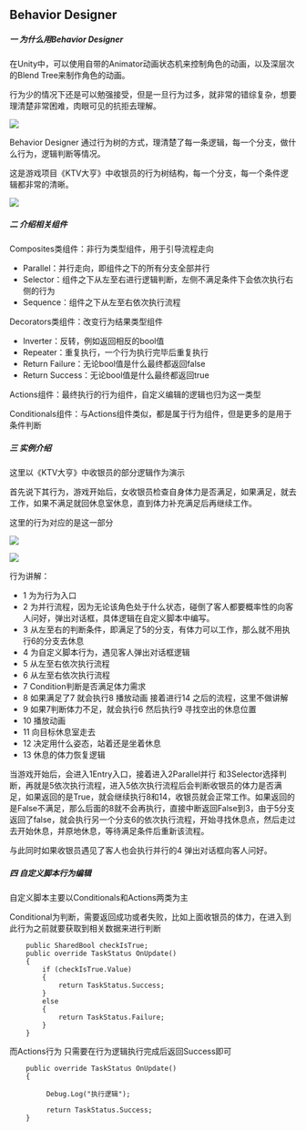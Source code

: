 ## Behavior Designer



##### 一 为什么用Behavior Designer

​	在Unity中，可以使用自带的Animator动画状态机来控制角色的动画，以及深层次的Blend Tree来制作角色的动画。

​	行为少的情况下还是可以勉强接受，但是一旦行为过多，就非常的错综复杂，想要理清楚非常困难，肉眼可见的抗拒去理解。

![](https://github.com/410645092/huacheng.github.io/blob/master/images/BehaviorDesigner1.png?raw=true)

Behavior Designer 通过行为树的方式，理清楚了每一条逻辑，每一个分支，做什么行为，逻辑判断等情况。

这是游戏项目《KTV大亨》中收银员的行为树结构，每一个分支，每一个条件逻辑都非常的清晰。

![](https://github.com/410645092/huacheng.github.io/blob/master/images/BehaviorDesigner2.png?raw=true)


##### 二 介绍相关组件

Composites类组件：非行为类型组件，用于引导流程走向

- Parallel：并行走向，即组件之下的所有分支全部并行
- Selector：组件之下从左至右进行逻辑判断，左侧不满足条件下会依次执行右侧的行为
- Sequence：组件之下从左至右依次执行流程



Decorators类组件：改变行为结果类型组件

- Inverter：反转，例如返回相反的bool值
- Repeater：重复执行，一个行为执行完毕后重复执行
- Return Failure：无论bool值是什么最终都返回false
- Return Success：无论bool值是什么最终都返回true



Actions组件：最终执行的行为组件，自定义编辑的逻辑也归为这一类型

Conditionals组件：与Actions组件类似，都是属于行为组件，但是更多的是用于条件判断



##### 三 实例介绍

这里以《KTV大亨》中收银员的部分逻辑作为演示

首先说下其行为，游戏开始后，女收银员检查自身体力是否满足，如果满足，就去工作，如果不满足就回休息室休息，直到体力补充满足后再继续工作。

这里的行为对应的是这一部分

![](https://github.com/410645092/huacheng.github.io/blob/master/images/BehaviorDesigner3.png?raw=true)

![](https://github.com/410645092/huacheng.github.io/blob/master/images/BehaviorDesigner4.png?raw=true)

行为讲解：

- 1 为为行为入口
- 2 为并行流程，因为无论该角色处于什么状态，碰倒了客人都要概率性的向客人问好，弹出对话框，具体逻辑在自定义脚本中编写。
- 3 从左至右的判断条件，即满足了5的分支，有体力可以工作，那么就不用执行6的分支去休息
- 4 为自定义脚本行为，遇见客人弹出对话框逻辑
- 5 从左至右依次执行流程
- 6 从左至右依次执行流程
- 7 Condition判断是否满足体力需求
- 8 如果满足了7 就会执行8 播放动画 接着进行14 之后的流程，这里不做讲解
- 9 如果7判断体力不足，就会执行6 然后执行9 寻找空出的休息位置
- 10 播放动画
- 11 向目标休息室走去
- 12 决定用什么姿态，站着还是坐着休息
- 13 休息的体力恢复逻辑



当游戏开始后，会进入1Entry入口，接着进入2Parallel并行 和3Selector选择判断，再就是5依次执行流程，进入5依次执行流程后会判断收银员的体力是否满足，如果返回的是True，就会继续执行8和14，收银员就会正常工作。如果返回的是False不满足，那么后面的8就不会再执行，直接中断返回False到3，由于5分支返回了false，就会执行另一个分支6的依次执行流程，开始寻找休息点，然后走过去开始休息，并原地休息，等待满足条件后重新该流程。

与此同时如果收银员遇见了客人也会执行并行的4 弹出对话框向客人问好。



##### 四 自定义脚本行为编辑

自定义脚本主要以Conditionals和Actions两类为主

Conditional为判断，需要返回成功或者失败，比如上面收银员的体力，在进入到此行为之前就要获取到相关数据来进行判断

```
    public SharedBool checkIsTrue;
    public override TaskStatus OnUpdate()
    {
        if (checkIsTrue.Value)
        {
            return TaskStatus.Success;
        }
        else
        {
            return TaskStatus.Failure;
        }
    }
```

而Actions行为 只需要在行为逻辑执行完成后返回Success即可

```
    public override TaskStatus OnUpdate()
    {
    	
    	 Debug.Log("执行逻辑");
    	
		 return TaskStatus.Success;
    }
```

